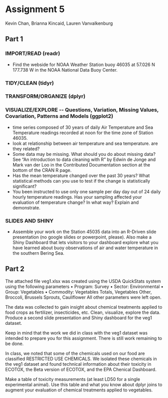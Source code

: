 # Assignment 5 
Kevin Chan, Brianna Kincaid, Lauren Vanvalkenburg

## Part 1

### IMPORT/READ (readr)

- Find the webside for NOAA Weather Station buoy 46035 at 57.026 N 177.738 W in the NOAA National Data Buoy Center.

### TIDY/CLEAN (tidyr)

### TRANSFORM/ORGANIZE (dplyr)

### VISUALIZE/EXPLORE -- Questions, Variation, Missing Values, Covariation, Patterns and Models  (ggplot2)

- time series composed of 30 years of daily Air Temperature and Sea Temperature readings recorded at noon for the time zone of Station 46035.
- look at relationship between air temperature and sea temperature. are they related?
- Some data may be missing. What should you do about missing data? See “An introduction to data cleaning with R” by Edwin de Jonge and Mark van der Loo in the Contributed Documentation section at the bottom of the CRAN R page.
- Has the mean temperature changed over the past 30 years? What statistical methods can you use to test if the change is statistically significant?
- You been instructed to use only one sample per day day out of 24 daily hourly temperature readings. Has your sampling affected your evaluation of temperature change? In what way? Explain and demonstrate.

### SLIDES AND SHINY

- Assemble your work on the Station 45035 data into an R-Driven slide presentation (no google slides or powerpoint, please). Also make a Shiny Dashboard that lets visitors to your dashboard explore what you have learned about buoy observations of air and water temperature in the southern Bering Sea.

## Part 2

The attached file veg1.xlsx was created using the USDA QuickStats system using the following parameters
•	Program: Survey
•	Sector: Environmental
•	Group: Vegetables
•	Commodity: Vegetables Totals, Vegetables Other, Broccoli, Brussels Sprouts, Cauliflower All other parameters were left open.

The data was collected to gain insight about chemical treatments applied to food crops as fertilizer, insecticides, etc. Clean, visualize, explore the data. Produce a second slide presentation and Shiny dashboard for the veg1 dataset.

Keep in mind that the work we did in class with the veg1 dataset was intended to prepare you for this assignment. There is still work remaining to be done.

In class, we noted that some of the chemicals used on our food are classified RESTRICTED USE CHEMICALS. We isolated these chemicals in the veg1 dataset and found technical information about their toxicity in ECOTOX, the Beta version of ECOTOX, and the EPA Chenical Dashboard.

Make a table of toxicity measurements (at least LD50 for a single experimental animal). Use this table and what you know about dplyr joins to augment your evaluation of chemical treatments applied to vegetables.

